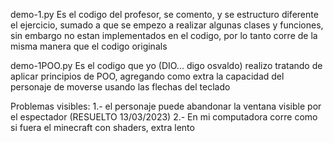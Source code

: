 demo-1.py
Es el codigo del profesor, se comento, y se estructuro diferente el ejercicio, sumado a que se empezo a realizar algunas clases y funciones, sin embargo no estan implementados en el codigo, por lo tanto corre de la misma manera que el codigo originals

demo-1POO.py 
Es el codigo que yo (DIO... digo osvaldo) realizo tratando de aplicar principios de POO, agregando como extra la capacidad del personaje de moverse usando las flechas del teclado

Problemas visibles:
1.- el personaje puede abandonar la ventana visible por el espectador (RESUELTO 13/03/2023)
2.- En mi computadora corre como si fuera el minecraft con shaders, extra lento 